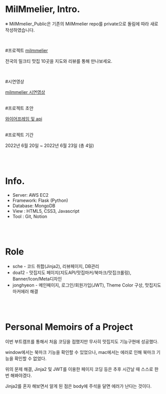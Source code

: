 # MilMmelier, Intro. 
※ MilMmelier_Public은 기존의 MilMmelier repo를 private으로 돌림에 따라 새로 작성하였습니다.

<br/>

#프로젝트 [milmmelier](http://54.180.105.208/login)

전국의 밀크티 맛집 10곳을 지도와 리뷰를 통해 만나보세요.

<br/>

#시연영상

[milmmelier 시연영상](https://www.youtube.com/watch?v=5FVSqzKxk8o)
<br/>
<br/>

#프로젝트 초안

[와이어프레임 및 api](https://www.notion.so/Chapter-1-7b453548af8341dc815f17033f44df72)
<br/>
<br/>

#프로젝트 기간

2022년 6월 20일 ~ 2022년 6월 23일 (총 4일)

<br/>
<br/>

# Info.

-   Server: AWS EC2 
-   Framework: Flask (Python)
-   Database: MongoDB
-   View : HTML5, CSS3, Javascript
-   Tool : Git, Notion

<br/>
<br/>

# Role

-   sche - 코드 취합(Jinja2), 리뷰페이지, DB관리
-   doa12 - 맛집지도 페이지(지도API/맛집마커/북마크/맛집크롤링), Banner/Icon/Meta디자인
-   jonghyeon - 메인페이지, 로그인/회원가입(JWT), Theme Color 구상, 맛집지도 마커에러 해결

<br/>
<br/>

# Personal Memoirs of a Project

이번 부트캠프를 통해서 처음 코딩을 접했지만 무사히 맛집지도 기능구현에 성공했다.

window에서는 북마크 기능을 확인할 수 있었으나, mac에서는 에러로 인해 북마크 기능을 확인할 수 없었다.

위의 문제 해결, Jinja2 및 JWT를 이용한 페이지 코딩 등은 추후 시간날 때 스스로 한 번 해봐야겠다.

Jinja2를 혼자 해보면서 알게 된 점은 body에 주석을 달면 에러가 난다는 것이다.
